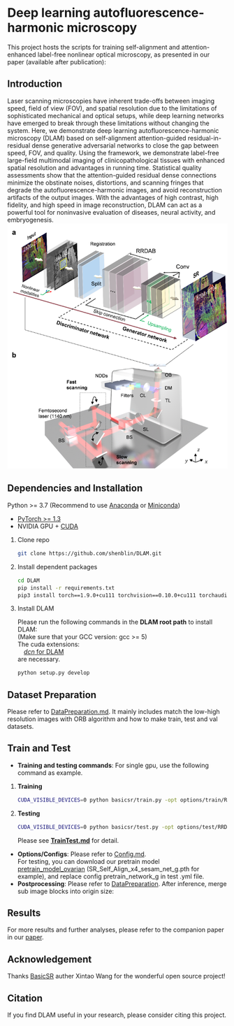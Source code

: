 # Deep learning autofluorescence-harmonic microscopy

This project hosts the scripts for training self-alignment and attention-enhanced label-free nonlinear optical microscopy, as presented in our paper (available after publication):


## Introduction

Laser scanning microscopies have inherent trade-offs between imaging speed, field of view (FOV), and spatial resolution due to the limitations of sophisticated mechanical and optical setups, while deep learning networks have emerged to break through these limitations without changing the system. Here, we demonstrate deep learning autofluorescence-harmonic microscopy (DLAM) based on self-alignment attention-guided residual-in-residual dense generative adversarial networks to close the gap between speed, FOV, and quality. Using the framework, we demonstrate label-free large-field multimodal imaging of clinicopathological tissues with enhanced spatial resolution and advantages in running time. Statistical quality assessments show that the attention-guided residual dense connections minimize the obstinate noises, distortions, and scanning fringes that degrade the autofluorescence-harmonic images, and avoid reconstruction artifacts of the output images. With the advantages of high contrast, high fidelity, and high speed in image reconstruction, DLAM can act as a powerful tool for noninvasive evaluation of diseases, neural activity, and embryogenesis.
![DLAM](image/DLAM1.png)

## Dependencies and Installation

Python >= 3.7 (Recommend to use [Anaconda](https://www.anaconda.com/download/#linux) or [Miniconda](https://docs.conda.io/en/latest/miniconda.html))
- [PyTorch >= 1.3](https://pytorch.org/)
- NVIDIA GPU + [CUDA](https://developer.nvidia.com/cuda-downloads)

1. Clone repo

    ```bash
    git clone https://github.com/shenblin/DLAM.git
    ```

2. Install dependent packages

    ```bash
    cd DLAM
    pip install -r requirements.txt
    pip3 install torch==1.9.0+cu111 torchvision==0.10.0+cu111 torchaudio==0.9.0 -f https://download.pytorch.org/whl/torch_stable.html -i https://pypi.tuna.tsinghua.edu.cn/simple scrapy
    ```

3. Install DLAM

    Please run the following commands in the **DLAM root path** to install DLAM:<br>
    (Make sure that your GCC version: gcc >= 5) <br>
    The cuda extensions: <br>
    &emsp;[*dcn* for DLAM](basicsr/models/ops)<br>
    are necessary.

    ```bash
    python setup.py develop
    ```
   

## Dataset Preparation

Please refer to [DataPreparation.md](scripts/datasets/DataPreparation.md). It mainly includes match the low-high resolution images with ORB algorithm and how to make train, test and val datasets.


## Train and Test

- **Training and testing commands**: For single gpu, use the following command as example.<br>
1. **Training**
    ```bash
    CUDA_VISIBLE_DEVICES=0 python basicsr/train.py -opt options/train/RRDB/train_SR_Self_Align_sesam.yml
    ```
2. **Testing**
    ```bash
    CUDA_VISIBLE_DEVICES=0 python basicsr/test.py -opt options/test/RRDB/test_SR_Self_Align_sesam.yml
    ```
    Please see **[TrainTest.md](docs/TrainTest.md)** for detail.<br>
- **Options/Configs**: Please refer to [Config.md](docs/Config.md).<br>
For testing, you can download our pretrain model [pretrain_model_ovarian](https://drive.google.com/drive/folders/1-3Q7NRxZ38JEol6Z0EcI5niKA-DTo7KK?usp=sharing) (SR_Self_Align_x4_sesam_net_g.pth for example), and replace config pretrain_network_g in test .yml file. 
- **Postprocessing**: Please refer to [DataPreparation](scripts/datasets/DataPreparation.md). After inference, merge sub image blocks into origin size: 

## Results

For more results and further analyses, please refer to the companion paper in our [paper]().<br>


## Acknowledgement

Thanks [BasicSR](https://github.com/xinntao/BasicSR) auther Xintao Wang for the wonderful open source project!


## Citation

If you find DLAM useful in your research, please consider citing this project.
